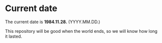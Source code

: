 # Current date

The current date is **1984.11.28.** (YYYY.MM.DD.)

This repository will be good when the world ends, so we will know how long it lasted.